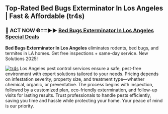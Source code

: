 ## Top-Rated Bed Bugs Exterminator In Los Angeles | Fast & Affordable (tr4s)

<h3>🐜 ACT NOW 🌐==►► <a href="https://tinyurl.com/yc7vsfwc" rel="nofollow">Bed Bugs Exterminator In Los Angeles Special Deals</a></h3>

**Bed Bugs Exterminator In Los Angeles** eliminates rodents, bed bugs, and termites in LA homes. Get free inspections + same-day service. New Solutions 2025!

[![tr4s](https://i.imgur.com/1VzRXn8.jpeg)](https://tinyurl.com/yc7vsfwc)
Los Angeles pest control services ensure a safe, pest-free environment with expert solutions tailored to your needs. Pricing depends on infestation severity, property size, and treatment type—whether chemical, organic, or preventative. The process begins with inspection, followed by a customized plan, eco-friendly extermination, and follow-up visits for lasting results. Trust professionals to handle pests efficiently, saving you time and hassle while protecting your home. Your peace of mind is our priority.